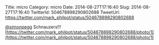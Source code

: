 Title: micro
Category: micro
Date: 2014-08-27T17:16:40
Slug: 2014-08-27T17:16:40
TwitterId: 504678898290802688
TweetUrl: https://twitter.com/mark_philpot/status/504678898290802688

[@simonpegg](https://twitter.com/simonpegg) Schnauzers!!! [https://twitter.com/mark_philpot/status/504678898290802688/photo/1](https://twitter.com/mark_philpot/status/504678898290802688/photo/1)